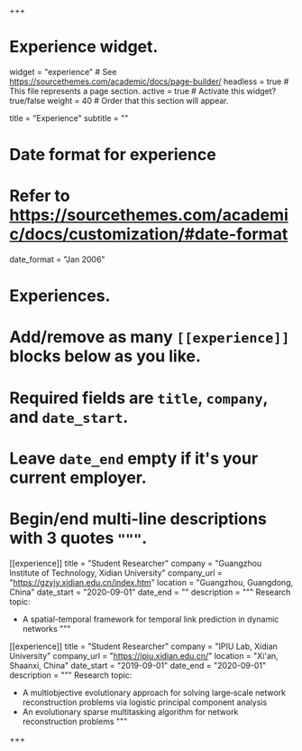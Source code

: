 +++
# Experience widget.
widget = "experience"  # See https://sourcethemes.com/academic/docs/page-builder/
headless = true  # This file represents a page section.
active = true  # Activate this widget? true/false
weight = 40  # Order that this section will appear.

title = "Experience"
subtitle = ""

# Date format for experience
#   Refer to https://sourcethemes.com/academic/docs/customization/#date-format
date_format = "Jan 2006"

# Experiences.
#   Add/remove as many `[[experience]]` blocks below as you like.
#   Required fields are `title`, `company`, and `date_start`.
#   Leave `date_end` empty if it's your current employer.
#   Begin/end multi-line descriptions with 3 quotes `"""`.
[[experience]]
  title = "Student Researcher"
  company = "Guangzhou Institute of Technology, Xidian University"
  company_url = "https://gzyjy.xidian.edu.cn/index.htm"
  location = "Guangzhou, Guangdong, China"
  date_start = "2020-09-01"
  date_end = ""
  description = """
  Research topic:
  
  * A spatial-temporal framework for temporal link prediction in dynamic networks
  """

[[experience]]
  title = "Student Researcher"
  company = "IPIU Lab, Xidian University"
  company_url = "https://ipiu.xidian.edu.cn/"
  location = "Xi'an, Shaanxi, China"
  date_start = "2019-09-01"
  date_end = "2020-09-01"
  description = """
  Research topic:
  
  * A multiobjective evolutionary approach for solving large‑scale network reconstruction problems via logistic principal component analysis
  * An evolutionary sparse multitasking algorithm for network reconstruction problems
  """

+++
